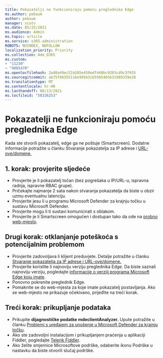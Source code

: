 ```yaml
---
title: Pokazatelji ne funkcioniraju pomoću preglednika Edge
ms.author: pebaum
author: pebaum
manager: scotv
ms.date: 05/25/2021
ms.audience: Admin
ms.topic: article
ms.service: o365-administration
ROBOTS: NOINDEX, NOFOLLOW
localization_priority: Priority
ms.collection: Adm_O365
ms.custom:
- "11230"
- "9005470"
ms.openlocfilehash: 2a48a49ec52a585e450edf448bc9203cd9c3f935
ms.sourcegitcommit: ab75f66355116e995b3cb5505465b31989339e28
ms.translationtype: MT
ms.contentlocale: hr-HR
ms.lasthandoff: 08/13/2021
ms.locfileid: "58326253"
---
```

# <a name="indicators-dont-work-using-edge-browser"></a>Pokazatelji ne funkcioniraju pomoću preglednika Edge

Kada ste stvorili pokazatelj, edge ga ne poštuje (Smartscreen). Dodatne informacije potražite u članku Stvaranje pokazatelja za IP adrese i [URL-ove/domene.](https://docs.microsoft.com/microsoft-365/security/defender-endpoint/indicator-ip-domain)

## <a name="step-1-ensure-the-following"></a>1. korak: provjerite sljedeće

- Provjerite je li pokazatelj točan (bez pogrešaka u IP/URL-u, ispravna radnja, ispravne RBAC grupe).
- Pričekajte najmanje 2 sata nakon stvaranja pokazatelja da biste u obzir uzmu eventualnu latenciju.
- Provjerite jesu li u programu Microsoft Defender za krajnju točku u sustavu Microsoft Defender.
- Provjerite mogu li ti sustavi komunicirati s oblakom.
- Provjerite je li Smartscreen omogućen i dostupan tako da ode na [probno web-mjesto](https://demo.smartscreen.msft.net).

## <a name="step-2-troubleshoot-the-potential-issue"></a>Drugi korak: otklanjanje poteškoća s potencijalnim problemom

- Provjerite zadovoljava li klijent preduvjete. Detalje potražite u članku [Stvaranje pokazatelja za IP adrese i URL-ove/domene.](https://docs.microsoft.com/microsoft-365/security/defender-endpoint/indicator-ip-domain)
- Provjerite koristite li najnoviju verziju preglednika Edge. Da biste saznali najnoviju verziju, pogledajte [informacije o verziji programa Microsoft Edge koju imate](https://support.microsoft.com/microsoft-edge/find-out-which-version-of-microsoft-edge-you-have-c726bee8-c42e-e472-e954-4cf5123497eb).
- Ponovno pokrenite preglednik Edge.
- Pomaknite se do web-mjesta za koje imate pokazatelj postavljanja. Ako se web-mjesto ne prikazuje očekivano, prijeđite na treći korak. 

## <a name="step-3-collect-data"></a>Treći korak: prikupljanje podataka

- Prikupite **dijagnostičke podatke mdeclientAnalyzer.** Upute potražite u članku [Problemi s uređajem za unošenje u Microsoft Defender za krajnju točku](issues-with-onboarding-machines.md).
- Ako ste zadovoljni instalacijom i prikupljanjem praćenja u aplikaciji Fiddler, pogledajte [Telerik Fiddler](http://www.telerik.com/fiddler).
- Ako želite smjernice Microsoftove podrške, odaberite ikonu Podrške u nastavku da biste otvorili slučaj podrške.
